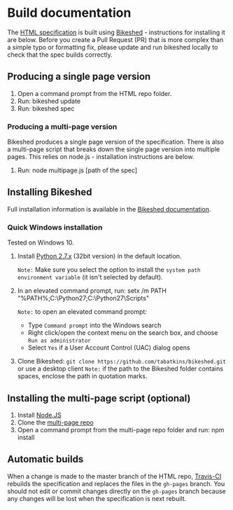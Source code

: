# Build documentation

The [HTML specification](https://www.w3.org/TR/html52/) is built using [Bikeshed](https://github.com/tabatkins/bikeshed) - instructions for installing it are below.
Before you create a Pull Request (PR) that is more complex than a simple typo or formatting fix,
please update and run bikeshed locally to check that the spec builds correctly.

## Producing a single page version

1. Open a command prompt from the HTML repo folder.
2. Run: bikeshed update
3. Run: bikeshed spec

### Producing a multi-page version

Bikeshed produces a single page version of the specification. 
There is also a multi-page script that breaks down the single page version into multiple pages.
This relies on node.js - installation instructions are below.

1. Run: node multipage.js [path of the spec]

## Installing Bikeshed

Full installation information is available in the [Bikeshed documentation](https://tabatkins.github.io/bikeshed/).

### Quick Windows installation

Tested on Windows 10.

1. Install [Python 2.7.x](https://www.python.org/downloads/) (32bit version) in the default location.

    `Note:` Make sure you select the option to install the `system path environment variable` (it isn't selected by default).
2. In an elevated command prompt, run: setx /m PATH "%PATH%;C:\Python27;C:\Python27\Scripts"
  
    `Note:` to open an elevated command prompt:
    * Type `Command prompt` into the Windows search
    * Right click/open the context menu on the search box, and choose `Run as administrator`
    * Select `Yes` if a User Account Control (UAC) dialog opens
3. Clone Bikeshed: `git clone https://github.com/tabatkins/bikeshed.git` or use a desktop client
`Note:` if the path to the Bikeshed folder contains spaces, enclose the path in quotation marks.

## Installing the multi-page script (optional)

1. Install [Node.JS](https://nodejs.org)
2. Clone the [multi-page repo](https://github.com/adrianba/multipage)
3. Open a command prompt from the multi-page repo folder and run: npm install


## Automatic builds

When a change is made to the master branch of the HTML repo, [Travis-CI](https://travis-ci.org/) rebuilds the specification and replaces the files in the `gh-pages` branch.
You should not edit or commit changes directly on the `gh-pages` branch because any changes will be lost when the specification is next rebuilt.
